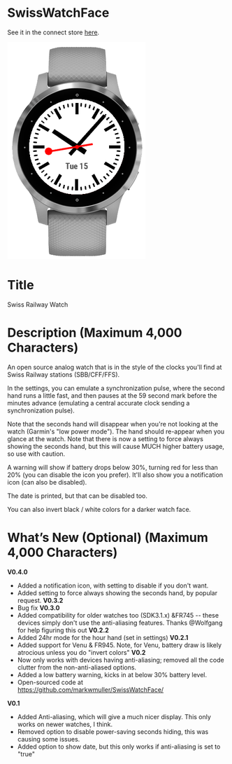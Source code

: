# SwissWatchFace

See it in the connect store [here](https://apps.garmin.com/en-US/apps/f68717e8-9ada-4919-a0b2-be634dd116e2).

![Default look](https://github.com/markwmuller/SwissWatchFace/blob/master/img_light.png)

# Title

Swiss Railway Watch

#  Description (Maximum 4,000 Characters)

An open source analog watch that is in the style of the clocks you'll find at Swiss Railway stations (SBB/CFF/FFS). 

In the settings, you can emulate a synchronization pulse, where the second hand runs a little fast, and then pauses at the 59 second mark before the minutes advance (emulating a central accurate clock sending a synchronization pulse). 

Note that the seconds hand will disappear when you're not looking at the watch (Garmin's "low power mode"). The hand should re-appear when you glance at the watch. Note that there is now a setting to force always showing the seconds hand, but this will cause MUCH higher battery usage, so use with caution.

A warning will show if battery drops below 30%, turning red for less than 20% (you can disable the icon you prefer). It'll also show you a notification icon (can also be disabled).

The date is printed, but that can be disabled too. 

You can also invert black / white colors for a darker watch face. 

#  What’s New (Optional) (Maximum 4,000 Characters)
**V0.4.0**
* Added a notification icon, with setting to disable if you don't want.
* Added setting to force always showing the seconds hand, by popular request. 
**V0.3.2**
* Bug fix
**V0.3.0**
* Added compatibility for older watches too (SDK3.1.x) &FR745 -- these devices simply don't use the anti-aliasing features. Thanks @Wolfgang for help figuring this out
**V0.2.2**
* Added 24hr mode for the hour hand (set in settings)
**V0.2.1**
* Added support for Venu & FR945. Note, for Venu, battery draw is likely atrocious unless you do "invert colors"
**V0.2** 
* Now only works with devices having anti-aliasing; removed all the code clutter from the non-anti-aliased options.
* Added a low battery warning, kicks in at below 30% battery level.
* Open-sourced code at https://github.com/markwmuller/SwissWatchFace/

**V0.1**
* Added Anti-aliasing, which will give a much nicer display. This only works on newer watches, I think. 
* Removed option to disable power-saving seconds hiding, this was causing some issues. 
* Added option to show date, but this only works if anti-aliasing is set to "true"



